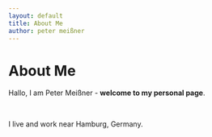 ```yaml
---
layout: default
title: About Me
author: peter meißner
---
```


About Me
========

Hallo, I am Peter Meißner - **welcome to my personal page**.

 

I live and work near Hamburg, Germany.
